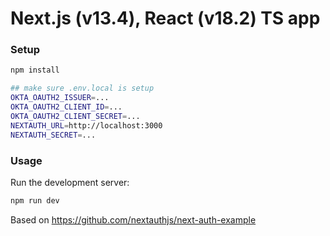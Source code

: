 # Next.js (v13.4), React (v18.2) TS app

### Setup

```bash
npm install

## make sure .env.local is setup
OKTA_OAUTH2_ISSUER=...
OKTA_OAUTH2_CLIENT_ID=...
OKTA_OAUTH2_CLIENT_SECRET=...
NEXTAUTH_URL=http://localhost:3000
NEXTAUTH_SECRET=...
```

### Usage

Run the development server:

```bash
npm run dev
```

Based on https://github.com/nextauthjs/next-auth-example
